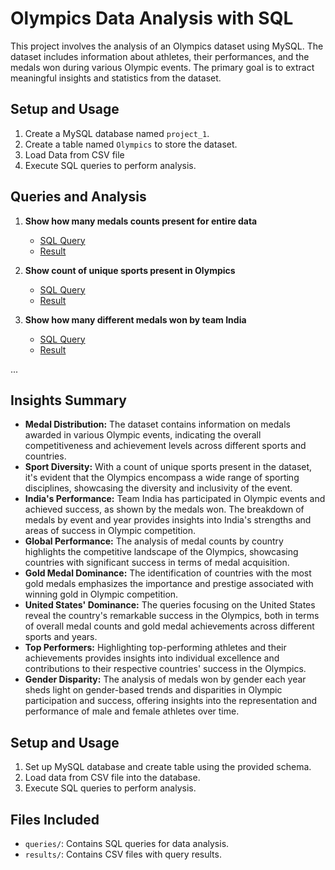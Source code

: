 # Olympics Data Analysis with SQL

This project involves the analysis of an Olympics dataset using MySQL. The dataset includes information about athletes, their performances, and the medals won during various Olympic events. The primary goal is to extract meaningful insights and statistics from the dataset.

## Setup and Usage

1. Create a MySQL database named `project_1`.
2. Create a table named `Olympics` to store the dataset.
3. Load Data from CSV file 
4. Execute SQL queries to perform analysis.


## Queries and Analysis

1. **Show how many medals counts present for entire data**
   - [SQL Query](queries/query1.sql)
   - [Result](results/result1.csv)

2. **Show count of unique sports present in Olympics**
   - [SQL Query](queries/query2.sql)
   - [Result](results/result2.csv)

3. **Show how many different medals won by team India**
   - [SQL Query](queries/query3.sql)
   - [Result](results/result3.csv)

...

## Insights Summary

- **Medal Distribution:** The dataset contains information on medals awarded in various Olympic events, indicating the overall competitiveness and achievement levels across different sports and countries.
- **Sport Diversity:** With a count of unique sports present in the dataset, it's evident that the Olympics encompass a wide range of sporting disciplines, showcasing the diversity and inclusivity of the event.
- **India's Performance:** Team India has participated in Olympic events and achieved success, as shown by the medals won. The breakdown of medals by event and year provides insights into India's strengths and areas of success in Olympic competition.
- **Global Performance:** The analysis of medal counts by country highlights the competitive landscape of the Olympics, showcasing countries with significant success in terms of medal acquisition.
- **Gold Medal Dominance:** The identification of countries with the most gold medals emphasizes the importance and prestige associated with winning gold in Olympic competition.
- **United States' Dominance:** The queries focusing on the United States reveal the country's remarkable success in the Olympics, both in terms of overall medal counts and gold medal achievements across different sports and years.
- **Top Performers:** Highlighting top-performing athletes and their achievements provides insights into individual excellence and contributions to their respective countries' success in the Olympics.
- **Gender Disparity:** The analysis of medals won by gender each year sheds light on gender-based trends and disparities in Olympic participation and success, offering insights into the representation and performance of male and female athletes over time.

## Setup and Usage

1. Set up MySQL database and create table using the provided schema.
2. Load data from CSV file into the database.
3. Execute SQL queries to perform analysis.

## Files Included

- `queries/`: Contains SQL queries for data analysis.
- `results/`: Contains CSV files with query results.


